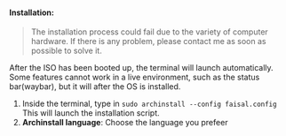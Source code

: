 #### Installation:

> The installation process could fail due to the variety of computer hardware. If there is any problem, please contact me as soon as possible to solve it.

After the ISO has been booted up, the terminal will launch automatically. Some features cannot work in a live environment, such as the status bar(waybar), but it will after the OS is installed.

1. Inside the terminal, type in 
	`sudo archinstall --config faisal.config`
	This will launch the installation script. 
2. **Archinstall language**: Choose the language you prefeer